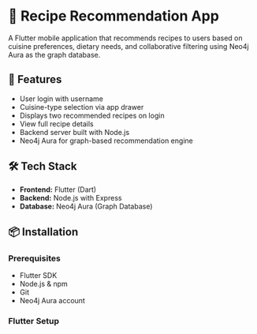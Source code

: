 # 🍲 Recipe Recommendation App

A Flutter mobile application that recommends recipes to users based on cuisine preferences, dietary needs, and collaborative filtering using Neo4j Aura as the graph database.

## 🚀 Features

- User login with username
- Cuisine-type selection via app drawer
- Displays two recommended recipes on login
- View full recipe details
- Backend server built with Node.js
- Neo4j Aura for graph-based recommendation engine

## 🛠️ Tech Stack

- **Frontend:** Flutter (Dart)
- **Backend:** Node.js with Express
- **Database:** Neo4j Aura (Graph Database)

## 📦 Installation

### Prerequisites

- Flutter SDK
- Node.js & npm
- Git
- Neo4j Aura account

### Flutter Setup


